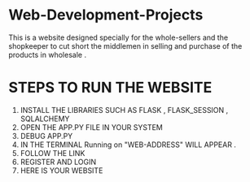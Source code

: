 # Web-Development-Projects
This is a website designed specially for the whole-sellers and the shopkeeper to cut short the middlemen in selling and purchase of the products in wholesale . 

# STEPS TO RUN THE WEBSITE
1. INSTALL THE LIBRARIES SUCH AS FLASK , FLASK_SESSION , SQLALCHEMY
2. OPEN THE APP.PY FILE IN YOUR SYSTEM
3. DEBUG APP.PY
4. IN THE TERMINAL  Running on "WEB-ADDRESS" WILL APPEAR .
5. FOLLOW THE LINK
6. REGISTER AND LOGIN
7. HERE IS YOUR WEBSITE
